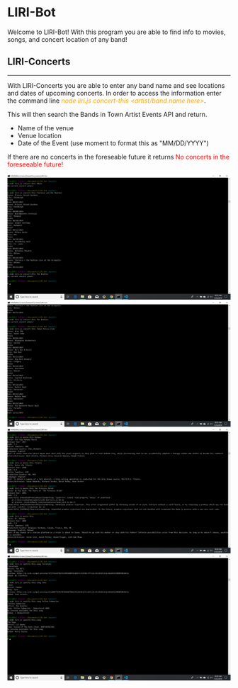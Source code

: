 # LIRI-Bot

Welcome to LIRI-Bot!
With this program you are able to find info to movies, songs, and concert location of any band!
## LIRI-Concerts
-------
With LIRI-Concerts you are able to enter any band name and see locations and dates of upcoming concerts.
In order to access the information enter the command  line <span style="color:orange">*node liri.js concert-this <artist/band name here>*</span>.

This will then search the Bands in Town Artist Events API and return.

+ Name of the venue
+ Venue location
+ Date of the Event (use moment to format this as "MM/DD/YYYY")

If there are no concerts in the foreseable future it returns <span style="color:red"> No concerts in the foreseeable future!</span>



![](assets/images/concerts1.png)
![](assets/images/concerts2.png)
![](assets/images/movies.png)
![](assets/images/songs.png)
